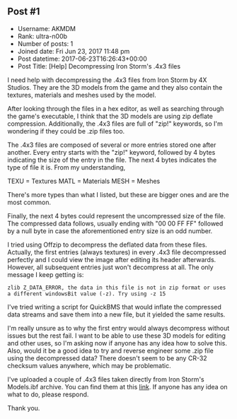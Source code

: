 ## Post #1
- Username: AKMDM
- Rank: ultra-n00b
- Number of posts: 1
- Joined date: Fri Jun 23, 2017 11:48 pm
- Post datetime: 2017-06-23T16:26:43+00:00
- Post Title: [Help] Decompressing Iron Storm's .4x3 files

I need help with decompressing the .4x3 files from Iron Storm by 4X Studios. They are the 3D models from the game and they also contain the textures, materials and meshes used by the model.

After looking through the files in a hex editor, as well as searching through the game's executable, I think that the 3D models are using zip deflate compression. Additionally, the .4x3 files are full of "zip!" keywords, so I'm wondering if they could be .zip files too.

The .4x3 files are composed of several or more entries stored one after another. Every entry starts with the "zip!" keyword, followed by 4 bytes indicating the size of the entry in the file. The next 4 bytes indicates the type of file it is. From my understanding, 

TEXU = Textures
MATL = Materials
MESH = Meshes


There's more types than what I listed, but these are bigger ones and are the most common.

Finally, the next 4 bytes could represent the uncompressed size of the file. The compressed data follows, usually ending with "00 00 FF FF" followed by a null byte in case the aforementioned entry size is an odd number.

I tried using Offzip to decompress the deflated data from these files. Actually, the first entries (always textures) in every .4x3 file decompressed perfectly and I could view the image after editing its header afterwards. However, all subsequent entries just won't decompress at all. The only message I keep getting is:

```
zlib Z_DATA_ERROR, the data in this file is not in zip format or uses a different windowsBit value (-z). Try using -z 15
```


I've tried writing a script for QuickBMS that would inflate the compressed data streams and save them into a new file, but it yielded the same results.

I'm really unsure as to why the first entry would always decompress without issues but the rest fail. I want to be able to use these 3D models for editing and other uses, so I'm asking now if anyone has any idea how to solve this. Also, would it be a good idea to try and reverse engineer some .zip file using the decompressed data? There doesn't seem to be any CR-32 checksum values anywhere, which may be problematic.

I've uploaded a couple of .4x3 files taken directly from Iron Storm's Models.ibf archive. You can find them at this [link](http://www.mediafire.com/file/np84t9mk74b8xop/is_3dmodels.zip). If anyone has any idea on what to do, please respond.

Thank you.
